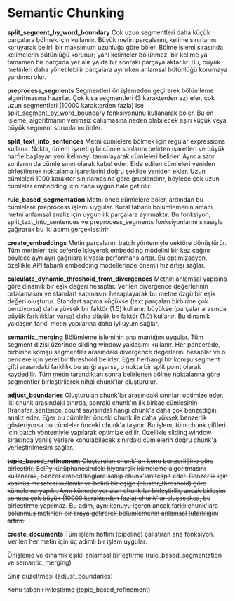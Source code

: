 # Semantic Chunking
 
**split_segment_by_word_boundary**
Çok uzun segmentleri daha küçük parçalara bölmek için kullanılır. Büyük metin parçalarını, kelime sınırlarını koruyarak belirli bir maksimum uzunluğa göre böler. Bölme işlemi sırasında kelimelerin bütünlüğü korunur; yani kelimeler bölünmez, bir kelime ya tamamen bir parçada yer alır ya da bir sonraki parçaya aktarılır. Bu, büyük metinleri daha yönetilebilir parçalara ayırırken anlamsal bütünlüğü korumaya yardımcı olur.

**preprocess_segments**
Segmentleri ön işlemeden geçirerek bölümleme algoritmasına hazırlar. Çok kısa segmentleri (3 karakterden az) eler, çok uzun segmentleri (10000 karakterden fazla) ise split_segment_by_word_boundary fonksiyonunu kullanarak böler. Bu ön işleme, algoritmanın verimsiz çalışmasına neden olabilecek aşırı küçük veya büyük segment sorunlarını önler.

**split_text_into_sentences**
Metni cümlelere bölmek için regular expressions kullanır. Nokta, ünlem işareti gibi cümle sonlarını belirten işaretleri ve büyük harfle başlayan yeni kelimeyi tanımlayarak cümleleri belirler. Ayrıca satır sonlarını da cümle sınırı olarak kabul eder. Elde edilen cümleleri yeniden birleştirerek noktalama işaretlerini doğru şekilde yeniden ekler. Uzun cümleleri 1000 karakter sınırlamasına göre gruplandırır, böylece çok uzun cümleler embedding için daha uygun hale getirilir.

**rule_based_segmentation**
Metni önce cümlelere böler, ardından bu cümlelere preprocess işlemi uygular. Kural tabanlı bölümlemenin amacı, metni anlamsal analiz için uygun ilk parçalara ayırmaktır. Bu fonksiyon, split_text_into_sentences ve preprocess_segments fonksiyonlarını sırasıyla çağırarak bu iki adımı gerçekleştirir.

**create_embeddings**
Metin parçalarını batch yöntemiyle vektöre dönüştürür. Tüm metinleri tek seferde işleyerek embedding modelini bir kez çağırır böylece ayrı ayrı çağrılara kıyasla performans artar. Bu optimizasyon, özellikle API tabanlı embedding modellerinde önemli hız artışı sağlar.

**calculate_dynamic_threshold_from_divergences**
Metnin anlamsal yapısına göre dinamik bir eşik değeri hesaplar. Verilen divergence değerlerinin ortalamasını ve standart sapmasını hesaplayarak bu metne özgü bir eşik değeri oluşturur. Standart sapma küçükse (text parçaları birbirine çok benziyorsa) daha yüksek bir faktör (1.5) kullanır, büyükse (parçalar arasında büyük farklılıklar varsa) daha düşük bir faktör (1.0) kullanır. Bu dinamik yaklaşım farklı metin yapılarına daha iyi uyum sağlar.

**semantic_merging**
Bölümleme işleminin ana mantığını uygular. Tüm segment dizisi üzerinde sliding window yaklaşımı kullanır. Her pencerede, birbirine komşu segmentler arasındaki divergence değerlerini hesaplar ve o pencere için yerel bir threshold belirler. Eğer herhangi bir komşu segment çifti arasındaki farklılık bu eşiği aşarsa, o nokta bir split point olarak kaydedilir. Tüm metin tarandıktan sonra belirlenen bölme noktalarına göre segmentler birleştirilerek nihai chunk'lar oluşturulur.

**adjust_boundaries**
Oluşturulan chunk'lar arasındaki sınırları optimize eder. İki chunk arasındaki sınırda, sonraki chunk'ın ilk birkaç cümlesinin (transfer_sentence_count sayısında) hangi chunk'a daha çok benzediğini analiz eder. Eğer bu cümleler önceki chunk ile daha yüksek benzerlik gösteriyorsa bu cümleler önceki chunk'a taşınır. Bu işlem, tüm chunk çiftleri için batch yöntemiyle yapılarak optimize edilir. Özellikle sliding window sırasında yanlış yerlere konulabilecek sınırdaki cümlelerin doğru chunk'a yerleştirilmesini sağlar.

~~**topic_based_refinement**
Oluşturulan chunk'ları konu benzerliğine göre birleştirir. SciPy kütüphanesindeki hiyerarşik kümeleme algoritmasını kullanarak, benzer embeddinglare sahip chunk'ları tespit eder. Benzerlik için kosinüs mesafesi kullanılır ve belirli bir eşiğe (cluster_threshold) göre kümeleme yapılır. Aynı kümede yer alan chunk'lar birleştirilir, ancak birleşim sonucu çok büyük (10000 karakterden fazla) chunk'lar oluşacaksa, bu birleştirme yapılmaz. Bu adım, aynı konuyu içeren ancak farklı chunk'lara bölünmüş metinleri bir araya getirerek bölümlemenin anlamsal tutarlılığını artırır.~~

**create_documents**
Tüm işlem hattını (pipeline) çalıştıran ana fonksiyon. Verilen her metin için üç adımlı bir işlem uygular:

Önişleme ve dinamik eşikli anlamsal birleştirme (rule_based_segmentation ve semantic_merging)

Sınır düzeltmesi (adjust_boundaries)

~~Konu tabanlı iyileştirme (topic_based_refinement)~~
